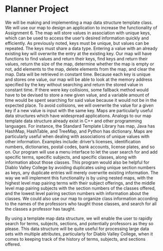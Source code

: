 # Planner Project
We will be making and implementing a map data structure template class. We will use our map to design an application to increase the functionality of Assignment 6. The map will store values in association with unique keys, which can be used to access the user’s desired information quickly and efficiently. As previously noted, keys must be unique, but values can be repeated. The keys must share a data type. Entering a value with an already existing key will overwrite the entry at the existing key. Our map will have functions to find values and return their keys, find keys and return their values, return the size of the map, determine whether the map is empty or not, add elements to the map, delete elements from the map, and clear the map.
Data will be retrieved in constant time. Because each key is unique and stores one value, our map will be able to look at the memory address specified by the key without searching and return the stored value in constant time. If there were key collisions, some fallback method would have to be devised to store a new given value, and a variable amount of time would be spent searching for said value because it would not be in the expected place. To avoid collisions, we will overwrite the value for a given key if a new value is input with the same key.
Maps are particularly useful data structures which have widespread applications. Analogs to our map template data structure already exist in C++ and other programming languages. For instance, the Standard Template Library has map, Java has HashMap, HashTable, and TreeMap, and Python has dictionary. Maps are particularly useful when dealing with associations of unique values with other information. Examples include: driver’s licenses, identification numbers, dictionaries, postal codes, bank accounts, license plates, and so on. 
Our program will use a menu interface to let the user search for and add specific terms, specific subjects, and specific classes, along with information about those classes. This program would also be helpful for Diablo Valley College by avoiding duplicates using unique section numbers as keys, any duplicate entries will merely overwrite existing information. The way we will implement this functionality is by using nested maps, with the highest level map pairing terms with their subject offerings, and the middle level map pairing subjects with the section numbers of the classes offered, and the lowest level pairing section numbers with information about the classes. We could also use our map to organize class information according to the names of the professors who taught those classes, and search for all the classes a professor has taught.

By using a template map data structure, we will enable the user to rapidly search for terms, subjects, sections, and potentially professors as they so please. This data structure will be quite useful for processing large data sets with multiple attributes, particularly for Diablo Valley College, when it comes to keeping track of the history of terms, subjects, and sections offered.
